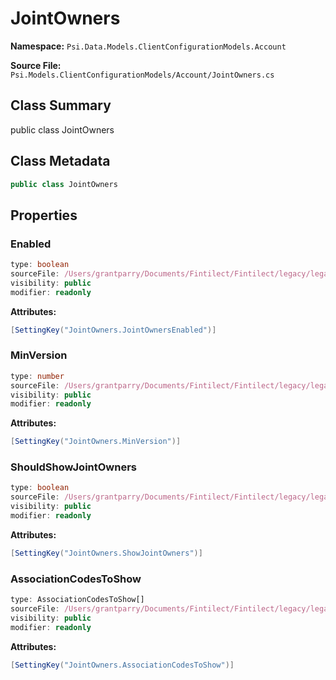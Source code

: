 # JointOwners

**Namespace:** `Psi.Data.Models.ClientConfigurationModels.Account`

**Source File:** `Psi.Models.ClientConfigurationModels/Account/JointOwners.cs`

## Class Summary

public class JointOwners

## Class Metadata

```typescript
public class JointOwners
```

## Properties

### Enabled

```typescript
type: boolean
sourceFile: /Users/grantparry/Documents/Fintilect/Fintilect/legacy/legacy-apis/Psi.Models.ClientConfigurationModels/Account/JointOwners.cs
visibility: public
modifier: readonly
```

**Attributes:**
```csharp
[SettingKey("JointOwners.JointOwnersEnabled")]
```

### MinVersion

```typescript
type: number
sourceFile: /Users/grantparry/Documents/Fintilect/Fintilect/legacy/legacy-apis/Psi.Models.ClientConfigurationModels/Account/JointOwners.cs
visibility: public
modifier: readonly
```

**Attributes:**
```csharp
[SettingKey("JointOwners.MinVersion")]
```

### ShouldShowJointOwners

```typescript
type: boolean
sourceFile: /Users/grantparry/Documents/Fintilect/Fintilect/legacy/legacy-apis/Psi.Models.ClientConfigurationModels/Account/JointOwners.cs
visibility: public
modifier: readonly
```

**Attributes:**
```csharp
[SettingKey("JointOwners.ShowJointOwners")]
```

### AssociationCodesToShow

```typescript
type: AssociationCodesToShow[]
sourceFile: /Users/grantparry/Documents/Fintilect/Fintilect/legacy/legacy-apis/Psi.Models.ClientConfigurationModels/Account/JointOwners.cs
visibility: public
modifier: readonly
```

**Attributes:**
```csharp
[SettingKey("JointOwners.AssociationCodesToShow")]
```
